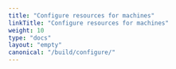 ```yaml
---
title: "Configure resources for machines"
linkTitle: "Configure resources for machines"
weight: 10
type: "docs"
layout: "empty"
canonical: "/build/configure/"
---
```

